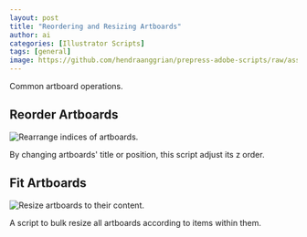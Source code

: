 ```yaml
---
layout: post
title: "Reordering and Resizing Artboards"
author: ai
categories: [Illustrator Scripts]
tags: [general]
image: https://github.com/hendraanggrian/prepress-adobe-scripts/raw/assets/screenshots/ai_artboards_reorder.png
---
```


Common artboard operations.

## Reorder Artboards

![Rearrange indices of artboards.](https://github.com/hendraanggrian/prepress-adobe-scripts/raw/assets/screenshots/ai_artboards_reorder.png)

By changing artboards' title or position, this script adjust its z order.

## Fit Artboards

![Resize artboards to their content.](https://github.com/hendraanggrian/prepress-adobe-scripts/raw/assets/screenshots/ai_artboards_fittoarts.png)

A script to bulk resize all artboards according to items within them.
